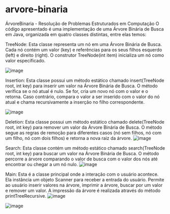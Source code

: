 # arvore-binaria
ÁrvoreBinaria - Resolução de Problemas Estruturados em Computação
O código apresentado é uma implementação de uma Árvore Binária de Busca em Java, organizada em quatro classes distintas, entre elas temos:

TreeNode: Esta classe representa um nó em uma Árvore Binária de Busca. Cada nó contém um valor (key) e referências para os seus filhos esquerdo (left) e direito (right). 
O construtor TreeNode(int item) inicializa um nó como
valor especificado.

![image](https://github.com/EdMussi/arvore-binaria/assets/107810558/633cc8b0-e382-4547-affc-231790d6fe5b)

Insertion:
Esta classe possui um método estático chamado insert(TreeNode root, int key) para inserir um valor na Árvore Binária de Busca.
O método verifica se o nó atual é nulo. Se for, cria um novo nó com o valor e o retorna.
Caso contrário, compara o valor a ser inserido com o valor do nó atual e chama recursivamente a inserção no filho correspondente.

![image](https://github.com/EdMussi/arvore-binaria/assets/107810558/5e26d5ae-0a68-48bd-9f0e-3ff8cfb4e94d)

Deletion:
Esta classe possui um método estático chamado delete(TreeNode root, int key) para remover um valor da Árvore Binária de Busca.
O método segue as regras de remoção para diferentes casos (nó sem filhos, nó com um filho, nó com dois filhos) e retorna a nova raiz da árvore.
![image](https://github.com/EdMussi/arvore-binaria/assets/107810558/6b7f6762-4814-4793-9ba5-8298735f76fc)

Search:
Esta classe contém um método estático chamado search(TreeNode root, int key) para buscar um valor na Árvore Binária de Busca.
O método percorre a árvore comparando o valor de busca com o valor dos nós até encontrar ou chegar a um nó nulo.
![image](https://github.com/EdMussi/arvore-binaria/assets/107810558/e242e17a-5b43-4542-9ed7-bc6f1f1bc21f)

Main:
Esta é a classe principal onde a interação com o usuário acontece.
Ela instância um objeto Scanner para receber a entrada do usuário.
Permite ao usuário inserir valores na árvore, imprimir a árvore, buscar por um valor e remover um valor.
A impressão da árvore é realizada através do método printTreeRecursive.
![image](https://github.com/EdMussi/arvore-binaria/assets/107810558/64d3bc1d-c6a1-444e-ba11-4b9b2ef66796)

![image](https://github.com/EdMussi/arvore-binaria/assets/107810558/e0314ac6-94b1-429c-8ab3-6fb7a1ad0bc3)

